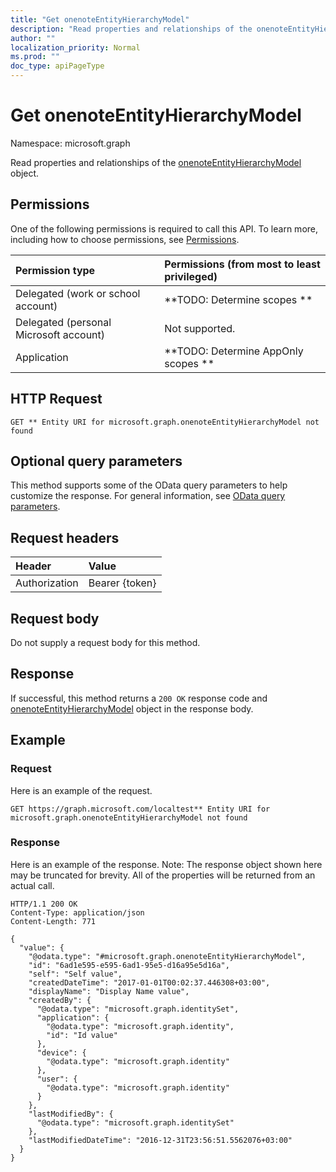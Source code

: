 ```yaml
---
title: "Get onenoteEntityHierarchyModel"
description: "Read properties and relationships of the onenoteEntityHierarchyModel object."
author: ""
localization_priority: Normal
ms.prod: ""
doc_type: apiPageType
---
```


# Get onenoteEntityHierarchyModel

Namespace: microsoft.graph

Read properties and relationships of the [onenoteEntityHierarchyModel](../resources/onenoteentityhierarchymodel.md) object.

## Permissions
One of the following permissions is required to call this API. To learn more, including how to choose permissions, see [Permissions](/concepts/permissions-reference.md).

|Permission type|Permissions (from most to least privileged)|
|:---|:---|
|Delegated (work or school account)|**TODO: Determine scopes **|
|Delegated (personal Microsoft account)|Not supported.|
|Application|**TODO: Determine AppOnly scopes **|

## HTTP Request
<!-- {
  "blockType": "ignored"
}
-->
``` http
GET ** Entity URI for microsoft.graph.onenoteEntityHierarchyModel not found
```

## Optional query parameters
This method supports some of the OData query parameters to help customize the response. For general information, see [OData query parameters](/graph/query-parameters).

## Request headers
|Header|Value|
|:---|:---|
|Authorization|Bearer {token}|

## Request body
Do not supply a request body for this method.

## Response
If successful, this method returns a `200 OK` response code and [onenoteEntityHierarchyModel](../resources/onenoteentityhierarchymodel.md) object in the response body.

## Example

### Request
Here is an example of the request.
<!-- {
  "blockType": "request",
  "name": "get_onenoteentityhierarchymodel"
}
-->
``` http
GET https://graph.microsoft.com/localtest** Entity URI for microsoft.graph.onenoteEntityHierarchyModel not found
```

### Response
Here is an example of the response. Note: The response object shown here may be truncated for brevity. All of the properties will be returned from an actual call.
<!-- {
  "blockType": "response",
  "truncated": true,
  "@odata.type": "microsoft.graph.onenoteEntityHierarchyModel"
}
-->
``` http
HTTP/1.1 200 OK
Content-Type: application/json
Content-Length: 771

{
  "value": {
    "@odata.type": "#microsoft.graph.onenoteEntityHierarchyModel",
    "id": "6ad1e595-e595-6ad1-95e5-d16a95e5d16a",
    "self": "Self value",
    "createdDateTime": "2017-01-01T00:02:37.446308+03:00",
    "displayName": "Display Name value",
    "createdBy": {
      "@odata.type": "microsoft.graph.identitySet",
      "application": {
        "@odata.type": "microsoft.graph.identity",
        "id": "Id value"
      },
      "device": {
        "@odata.type": "microsoft.graph.identity"
      },
      "user": {
        "@odata.type": "microsoft.graph.identity"
      }
    },
    "lastModifiedBy": {
      "@odata.type": "microsoft.graph.identitySet"
    },
    "lastModifiedDateTime": "2016-12-31T23:56:51.5562076+03:00"
  }
}
```

